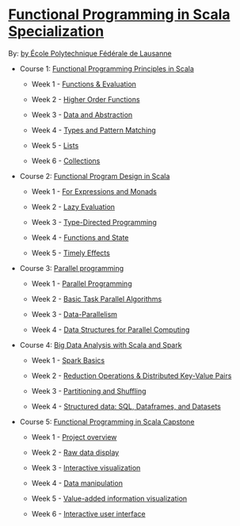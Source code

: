# [Functional Programming in Scala Specialization]()

By: [by École Polytechnique Fédérale de Lausanne](https://www.coursera.org/specializations/scala)

- Course 1: [Functional Programming Principles in Scala](https://github.com/skhazaei/Scala/tree/master/Functional%20Programming%20in%20Scala%20Specialization)

  - Week 1 - [Functions & Evaluation](https://github.com/skhazaei/Scala/tree/master/Functional%20Programming%20in%20Scala%20Specialization/01.%20Functional%20Programming%20Principles%20in%20Scala/Week1%20-%20Functions%20%26%20Evaluation)
  
  - Week 2 - [Higher Order Functions]()
  
  - Week 3 - [Data and Abstraction]()
  
  - Week 4 - [Types and Pattern Matching]()

  - Week 5 - [Lists]()

  - Week 6 - [Collections]()


- Course 2: [Functional Program Design in Scala]()

  - Week 1 - [For Expressions and Monads]()
  
  - Week 2 - [Lazy Evaluation]()
  
  - Week 3 - [Type-Directed Programming]()
  
  - Week 4 - [Functions and State]()

  - Week 5 - [Timely Effects]()
  

- Course 3: [Parallel programming]()

  - Week 1 - [Parallel Programming]()
  
  - Week 2 - [Basic Task Parallel Algorithms]()
  
  - Week 3 - [Data-Parallelism]()
  
  - Week 4 - [Data Structures for Parallel Computing]()


- Course 4: [Big Data Analysis with Scala and Spark]()

  - Week 1 - [Spark Basics]()
  
  - Week 2 - [Reduction Operations & Distributed Key-Value Pairs]()
  
  - Week 3 - [Partitioning and Shuffling]()
  
  - Week 4 - [Structured data: SQL, Dataframes, and Datasets]()


- Course 5: [Functional Programming in Scala Capstone]()

  - Week 1 - [Project overview]()
  
  - Week 2 - [Raw data display]()

  - Week 3 - [Interactive visualization]()
  
  - Week 4 - [Data manipulation]()
  
  - Week 5 - [Value-added information visualization]()

  - Week 6 - [Interactive user interface]()


